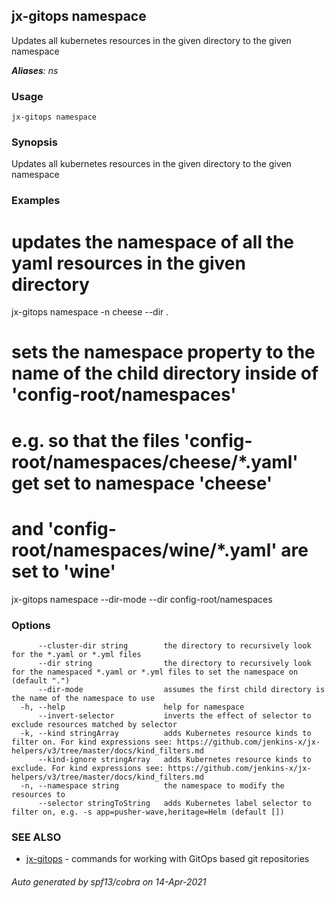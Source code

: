 ## jx-gitops namespace

Updates all kubernetes resources in the given directory to the given namespace

***Aliases**: ns*

### Usage

```
jx-gitops namespace
```

### Synopsis

Updates all kubernetes resources in the given directory to the given namespace

### Examples

  # updates the namespace of all the yaml resources in the given directory
  jx-gitops namespace -n cheese --dir .
  
  
  # sets the namespace property to the name of the child directory inside of 'config-root/namespaces'
  # e.g. so that the files 'config-root/namespaces/cheese/*.yaml' get set to namespace 'cheese'
  # and 'config-root/namespaces/wine/*.yaml' are set to 'wine'
  jx-gitops namespace --dir-mode --dir config-root/namespaces

### Options

```
      --cluster-dir string        the directory to recursively look for the *.yaml or *.yml files
      --dir string                the directory to recursively look for the namespaced *.yaml or *.yml files to set the namespace on (default ".")
      --dir-mode                  assumes the first child directory is the name of the namespace to use
  -h, --help                      help for namespace
      --invert-selector           inverts the effect of selector to exclude resources matched by selector
  -k, --kind stringArray          adds Kubernetes resource kinds to filter on. For kind expressions see: https://github.com/jenkins-x/jx-helpers/v3/tree/master/docs/kind_filters.md
      --kind-ignore stringArray   adds Kubernetes resource kinds to exclude. For kind expressions see: https://github.com/jenkins-x/jx-helpers/v3/tree/master/docs/kind_filters.md
  -n, --namespace string          the namespace to modify the resources to
      --selector stringToString   adds Kubernetes label selector to filter on, e.g. -s app=pusher-wave,heritage=Helm (default [])
```

### SEE ALSO

* [jx-gitops](jx-gitops.md)	 - commands for working with GitOps based git repositories

###### Auto generated by spf13/cobra on 14-Apr-2021
